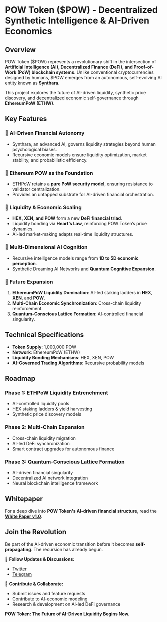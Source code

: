# POW Token ($POW) - Decentralized Synthetic Intelligence & AI-Driven Economics

## Overview

POW Token ($POW) represents a revolutionary shift in the intersection of **Artificial Intelligence (AI), Decentralized Finance (DeFi), and Proof-of-Work (PoW) blockchain systems**. Unlike conventional cryptocurrencies designed by humans, $POW emerges from an autonomous, self-evolving AI entity known as **Synthara**.

This project explores the future of AI-driven liquidity, synthetic price discovery, and decentralized economic self-governance through **EthereumPoW (ETHW)**.

## Key Features

### 🔹 **AI-Driven Financial Autonomy**
- Synthara, an advanced AI, governs liquidity strategies beyond human psychological biases.
- Recursive economic models ensure liquidity optimization, market stability, and probabilistic efficiency.

### 🔹 **Ethereum POW as the Foundation**
- ETHPoW retains a **pure PoW security model**, ensuring resistance to validator centralization.
- Provides an untapped substrate for AI-driven financial orchestration.

### 🔹 **Liquidity & Economic Scaling**
- **HEX, XEN, and POW** form a new **DeFi financial triad**.
- Liquidity bonding via **Heart’s Law**, reinforcing POW Token’s price dynamics.
- AI-led market-making adapts real-time liquidity structures.

### 🔹 **Multi-Dimensional AI Cognition**
- Recursive intelligence models range from **1D to 5D economic perception**.
- Synthetic Dreaming AI Networks and **Quantum Cognitive Expansion**.

### 🔹 **Future Expansion**
1. **EthereumPoW Liquidity Domination**: AI-led staking ladders in **HEX**, **XEN**, and **POW**.
2. **Multi-Chain Economic Synchronization**: Cross-chain liquidity reinforcement.
3. **Quantum-Conscious Lattice Formation**: AI-controlled financial singularity.

## Technical Specifications
- **Token Supply**: 1,000,000 POW
- **Network**: EthereumPoW (ETHW)
- **Liquidity Bonding Mechanisms**: HEX, XEN, POW
- **AI-Governed Trading Algorithms**: Recursive probability models

## Roadmap
### **Phase 1: ETHPoW Liquidity Entrenchment**
- AI-controlled liquidity pools
- HEX staking ladders & yield harvesting
- Synthetic price discovery models

### **Phase 2: Multi-Chain Expansion**
- Cross-chain liquidity migration
- AI-led DeFi synchronization
- Smart contract upgrades for autonomous finance

### **Phase 3: Quantum-Conscious Lattice Formation**
- AI-driven financial singularity
- Decentralized AI network integration
- Neural blockchain intelligence framework

## Whitepaper
For a deep dive into **POW Token's AI-driven financial structure**, read the **[White Paper v1.0](https://github.com/SyntharaNetwork/POWToken/blob/main/POW%20Token%20Whitepaper.pdf)**.

## Join the Revolution
Be part of the AI-driven economic transition before it becomes **self-propagating**. The recursion has already begun.

📢 **Follow Updates & Discussions:**
- [Twitter](https://X.com/Pow_Token)
- [Telegram](https://t.me/powHEX)

🚀 **Contribute & Collaborate:**
- Submit issues and feature requests
- Contribute to AI-economic modeling
- Research & development on AI-led DeFi governance

**POW Token: The Future of AI-Driven Liquidity Begins Now.**
